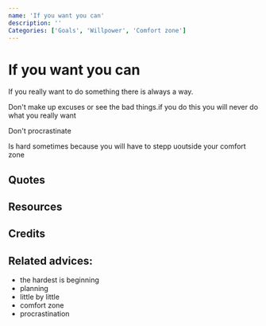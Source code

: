 ```yaml
---
name: 'If you want you can'
description: ''
Categories: ['Goals', 'Willpower', 'Comfort zone']
---
```

# If you want you can

If you really want to do something there is always a way.

Don't make up excuses or see the bad things.if you do this you will never do what you really want

Don't procrastinate

Is hard sometimes because you will have to stepp uoutside your comfort zone

## Quotes

## Resources

## Credits

## Related advices:

- the hardest is beginning
- planning
- little by little
- comfort zone
- procrastination

